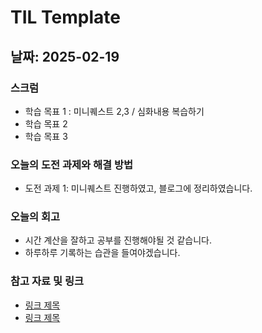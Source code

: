 # TIL Template

## 날짜: 2025-02-19

### 스크럼
- 학습 목표 1 : 미니퀘스트 2,3 / 심화내용 복습하기
- 학습 목표 2
- 학습 목표 3

### 오늘의 도전 과제와 해결 방법
- 도전 과제 1: 미니퀘스트 진행하였고, 블로그에 정리하였습니다.

### 오늘의 회고
- 시간 계산을 잘하고 공부를 진행해야될 것 같습니다.
- 하루하루 기록하는 습관을 들여야겠습니다.

### 참고 자료 및 링크
- [링크 제목](URL)
- [링크 제목](URL)
